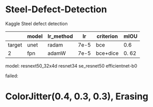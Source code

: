 # Steel-Defect-Detection
Kaggle Steel defect detection

|        | model | lr_method | lr   | criterion | mIOU |
| ------ | ----- | --------- | ---- | --------- | ---- |
| target | unet  | radam     | 7e-5 | bce       | 0.6  |
| 2      | fpn   | adamW     | 7e-5 | bce+dice  | 0. 62|

model:
resnext50_32x4d
resnet34
se_resnet50
efficientnet-b0

failed:
# ColorJitter(0.4, 0.3, 0.3), Erasing